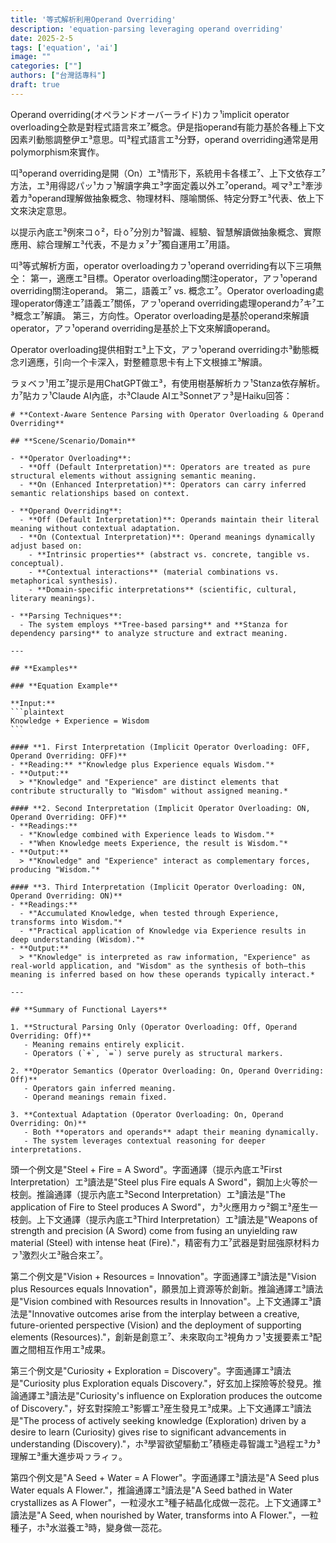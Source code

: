 ```yaml
---
title: '等式解析利用Operand Overriding'
description: 'equation-parsing leveraging operand overriding'
date: 2025-2-5
tags: ['equation', 'ai']
image: ""
categories: [""]
authors: ["台灣話專科"]
draft: true
---
```


Operand overriding(オペランドオーバーライド)カㇷ¹implicit operator overloading㒰款是對程式語言來エ⁷概念。伊是指operand有能力基於各種上下文因素키動態調整伊エ³意思。띠³程式語言エ³分野，operand overriding通常是用polymorphism來實作。

띠³operand overriding是開（On）エ³情形下，系統用卡各樣エ⁷、上下文依存エ⁷方法，エ³用得認パッ¹カㇷ¹解讀字典エ³字面定義以外エ⁷operand。쩨マ³エ³牽涉着カ³operand理解做抽象概念、物理材料、隱喻關係、特定分野エ³代表、依上下文來決定意思。

以提示內底エ³例來コㆁ²，타ㆁ⁷分別カ³智識、經驗、智慧解讀做抽象概念、實際應用、綜合理解エ³代表，不是カㇴ⁷ナ⁷獨自運用エ⁷用語。

띠³等式解析方面，operator overloadingカㇷ¹operand overriding有以下三項無㒰：
第一，適應エ³目標。Operator overloading關注operator，アㇷ¹operand overriding關注operand。
第二，語義エ⁷ vs. 概念エ⁷。Operator overloading處理operator傳達エ⁷語義エ⁷關係，アㇷ¹operand overriding處理operandカ⁷キ⁷エ³概念エ⁷解讀。
第三，方向性。Operator overloading是基於operand來解讀operator，アㇷ¹operand overriding是基於上下文來解讀operand。

Operator overloading提供相對エ³上下文，アㇷ¹operand overridingホ³動態概念키適應，引向一个卡深入，對整體意思卡有上下文根據エ³解讀。

ラㇴベㇷ¹用エ⁷提示是用ChatGPT做エ³，有使用樹基解析カㇷ¹Stanza依存解析。カ⁷貼カㇷ¹Claude AI內底，ホ³Claude AIエ³Sonnetアㇷ³是Haiku回答：

````
# **Context-Aware Sentence Parsing with Operator Overloading & Operand Overriding**

## **Scene/Scenario/Domain**

- **Operator Overloading**:  
  - **Off (Default Interpretation)**: Operators are treated as pure structural elements without assigning semantic meaning.
  - **On (Enhanced Interpretation)**: Operators can carry inferred semantic relationships based on context.

- **Operand Overriding**:  
  - **Off (Default Interpretation)**: Operands maintain their literal meaning without contextual adaptation.
  - **On (Contextual Interpretation)**: Operand meanings dynamically adjust based on:
    - **Intrinsic properties** (abstract vs. concrete, tangible vs. conceptual).
    - **Contextual interactions** (material combinations vs. metaphorical synthesis).
    - **Domain-specific interpretations** (scientific, cultural, literary meanings).

- **Parsing Techniques**:  
  - The system employs **Tree-based parsing** and **Stanza for dependency parsing** to analyze structure and extract meaning.

---

## **Examples**

### **Equation Example**

**Input:**  
```plaintext
Knowledge + Experience = Wisdom
```

#### **1. First Interpretation (Implicit Operator Overloading: OFF, Operand Overriding: OFF)**  
- **Reading:** *"Knowledge plus Experience equals Wisdom."*  
- **Output:**  
  > *"Knowledge" and "Experience" are distinct elements that contribute structurally to "Wisdom" without assigned meaning.*  

#### **2. Second Interpretation (Implicit Operator Overloading: ON, Operand Overriding: OFF)**  
- **Readings:**  
  - *"Knowledge combined with Experience leads to Wisdom."*  
  - *"When Knowledge meets Experience, the result is Wisdom."*  
- **Output:**  
  > *"Knowledge" and "Experience" interact as complementary forces, producing "Wisdom."*  

#### **3. Third Interpretation (Implicit Operator Overloading: ON, Operand Overriding: ON)**  
- **Readings:**  
  - *"Accumulated Knowledge, when tested through Experience, transforms into Wisdom."*  
  - *"Practical application of Knowledge via Experience results in deep understanding (Wisdom)."*  
- **Output:**  
  > *"Knowledge" is interpreted as raw information, "Experience" as real-world application, and "Wisdom" as the synthesis of both—this meaning is inferred based on how these operands typically interact.*  

---

## **Summary of Functional Layers**

1. **Structural Parsing Only (Operator Overloading: Off, Operand Overriding: Off)**
   - Meaning remains entirely explicit.
   - Operators (`+`, `=`) serve purely as structural markers.

2. **Operator Semantics (Operator Overloading: On, Operand Overriding: Off)**
   - Operators gain inferred meaning.
   - Operand meanings remain fixed.

3. **Contextual Adaptation (Operator Overloading: On, Operand Overriding: On)**
   - Both **operators and operands** adapt their meaning dynamically.
   - The system leverages contextual reasoning for deeper interpretations.

````

頭一个例文是"Steel + Fire = A Sword"。字面通譯（提示內底エ³First Interpretation）エ³讀法是"Steel plus Fire equals A Sword"，鋼加上火等於一枝劍。推論通譯（提示內底エ³Second Interpretation）エ³讀法是"The application of Fire to Steel produces A Sword"，カ³火應用カゥ²鋼エ³産生一枝劍。上下文通譯（提示內底エ³Third Interpretation）エ³讀法是"Weapons of strength and precision (A Sword) come from fusing an unyielding raw material (Steel) with intense heat (Fire)."，精密有力エ⁷武器是對屈強原材料カㇷ¹激烈火エ³融合來エ⁷。

第二个例文是"Vision + Resources = Innovation"。字面通譯エ³讀法是"Vision plus Resources equals Innovation"，願景加上資源等於創新。推論通譯エ³讀法是"Vision combined with Resources results in Innovation"。上下文通譯エ³讀法是"Innovative outcomes arise from the interplay between a creative, future-oriented perspective (Vision) and the deployment of supporting elements (Resources)."，創新是創意エ⁷、未來取向エ³視角カㇷ¹支援要素エ³配置之間相互作用エ³成果。

第三个例文是"Curiosity + Exploration = Discovery"。字面通譯エ³讀法是"Curiosity plus Exploration equals Discovery."，好玄加上探險等於發見。推論通譯エ³讀法是"Curiosity's influence on Exploration produces the outcome of Discovery."，好玄對探險エ³影響エ³産生發見エ³成果。上下文通譯エ³讀法是"The process of actively seeking knowledge (Exploration) driven by a desire to learn (Curiosity) gives rise to significant advancements in understanding (Discovery)."，ホ³學習欲望驅動エ⁷積極走尋智識エ³過程エ³カ³理解エ³重大進步짜ㇷラィㇷ。

第四个例文是"A Seed + Water = A Flower"。字面通譯エ³讀法是"A Seed plus Water equals A Flower."，推論通譯エ³讀法是"A Seed bathed in Water crystallizes as A Flower"，一粒浸水エ³種子結晶化成做一蕊花。上下文通譯エ³讀法是"A Seed, when nourished by Water, transforms into A Flower."，一粒種子，ホ³水滋養エ³時，變身做一蕊花。
